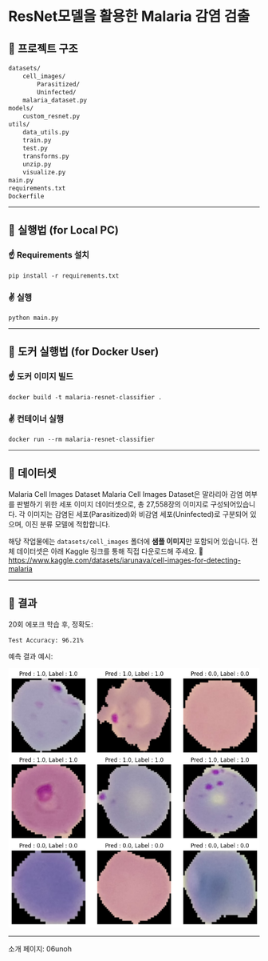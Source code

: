 # ResNet모델을 활용한 Malaria 감염 검출



## 🔹 프로젝트 구조

```
datasets/
    cell_images/
        Parasitized/
        Uninfected/
    malaria_dataset.py
models/
    custom_resnet.py
utils/
    data_utils.py
    train.py
    test.py
    transforms.py
    unzip.py
    visualize.py
main.py
requirements.txt
Dockerfile
```
---
## 🔹 실행법 (for Local PC)

### ☝️ Requirements 설치

```
pip install -r requirements.txt
```

### ✌️ 실행

```
python main.py
```
---
## 🔹 도커 실행법 (for Docker User)

### ☝️ 도커 이미지 빌드

```
docker build -t malaria-resnet-classifier .
```

### ✌️ 컨테이너 실행

```
docker run --rm malaria-resnet-classifier
```

---

## 🔹 데이터셋

Malaria Cell Images Dataset
Malaria Cell Images Dataset은 말라리아 감염 여부를 판별하기 위한 세포 이미지 데이터셋으로, 총 27,558장의 이미지로 구성되어있습니다. 각 이미지는 감염된 세포(Parasitized)와 비감염 세포(Uninfected)로 구분되어 있으며, 이진 분류 모델에 적합합니다.

해당 작업물에는 `datasets/cell_images` 폴더에 **샘플 이미지**만 포함되어 있습니다.
전체 데이터셋은 아래 Kaggle 링크를 통해 직접 다운로드해 주세요.
🔗 https://www.kaggle.com/datasets/iarunava/cell-images-for-detecting-malaria

---

## 🔹 결과

20회 에포크 학습 후, 정확도:

```
Test Accuracy: 96.21%
```

예측 결과 예시:

![샘플 예측 결과](images/prediction.png)

---
소개 페이지: 
06unoh